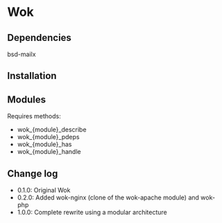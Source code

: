 Wok
===

Dependencies
------------

bsd-mailx

Installation
------------

Modules
-------

Requires methods:

- wok_\{module\}_describe
- wok_\{module\}_pdeps
- wok_\{module\}_has
- wok_\{module\}_handle

Change log
----------

- 0.1.0: Original Wok
- 0.2.0: Added wok-nginx (clone of the wok-apache module) and wok-php
- 1.0.0: Complete rewrite using a modular architecture
